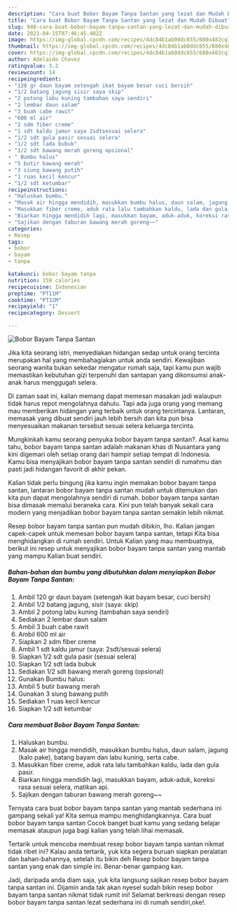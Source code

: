 ```yaml
---
description: "Cara buat Bobor Bayam Tanpa Santan yang lezat dan Mudah Dibuat"
title: "Cara buat Bobor Bayam Tanpa Santan yang lezat dan Mudah Dibuat"
slug: 948-cara-buat-bobor-bayam-tanpa-santan-yang-lezat-dan-mudah-dibuat
date: 2021-04-15T07:46:45.402Z
image: https://img-global.cpcdn.com/recipes/4dc84b1ab0ddc655/680x482cq70/bobor-bayam-tanpa-santan-foto-resep-utama.jpg
thumbnail: https://img-global.cpcdn.com/recipes/4dc84b1ab0ddc655/680x482cq70/bobor-bayam-tanpa-santan-foto-resep-utama.jpg
cover: https://img-global.cpcdn.com/recipes/4dc84b1ab0ddc655/680x482cq70/bobor-bayam-tanpa-santan-foto-resep-utama.jpg
author: Adelaide Chavez
ratingvalue: 3.2
reviewcount: 14
recipeingredient:
- "120 gr daun bayam setengah ikat bayam besar cuci bersih"
- "1/2 batang jagung sisir saya skip"
- "2 potong labu kuning tambahan saya sendiri"
- "2 lembar daun salam"
- "3 buah cabe rawit"
- "600 ml air"
- "2 sdm fiber creme"
- "1 sdt kaldu jamur saya 2sdtsesuai selera"
- "1/2 sdt gula pasir sesuai selera"
- "1/2 sdt lada bubuk"
- "1/2 sdt bawang merah goreng opsional"
- " Bumbu halus"
- "5 butir bawang merah"
- "3 siung bawang putih"
- "1 ruas kecil kencur"
- "1/2 sdt ketumbar"
recipeinstructions:
- "Haluskan bumbu."
- "Masak air hingga mendidih, masukkan bumbu halus, daun salam, jagung (kalo pake), batang bayam dan labu kuning, serta cabe."
- "Masukkan fiber creme, aduk rata lalu tambahkan kaldu, lada dan gula pasir."
- "Biarkan hingga mendidih lagi, masukkan bayam, aduk-aduk, koreksi rasa sesuai selera, matikan api."
- "Sajikan dengan taburan bawang merah goreng~~"
categories:
- Resep
tags:
- bobor
- bayam
- tanpa

katakunci: bobor bayam tanpa 
nutrition: 159 calories
recipecuisine: Indonesian
preptime: "PT11M"
cooktime: "PT32M"
recipeyield: "1"
recipecategory: Dessert

---
```



![Bobor Bayam Tanpa Santan](https://img-global.cpcdn.com/recipes/4dc84b1ab0ddc655/680x482cq70/bobor-bayam-tanpa-santan-foto-resep-utama.jpg)

Jika kita seorang istri, menyediakan hidangan sedap untuk orang tercinta merupakan hal yang membahagiakan untuk anda sendiri. Kewajiban seorang  wanita bukan sekedar mengatur rumah saja, tapi kamu pun wajib memastikan kebutuhan gizi terpenuhi dan santapan yang dikonsumsi anak-anak harus menggugah selera.

Di zaman  saat ini, kalian memang dapat memesan masakan jadi walaupun tidak harus repot mengolahnya dahulu. Tapi ada juga orang yang memang mau memberikan hidangan yang terbaik untuk orang tercintanya. Lantaran, memasak yang dibuat sendiri jauh lebih bersih dan kita pun bisa menyesuaikan makanan tersebut sesuai selera keluarga tercinta. 



Mungkinkah kamu seorang penyuka bobor bayam tanpa santan?. Asal kamu tahu, bobor bayam tanpa santan adalah makanan khas di Nusantara yang kini digemari oleh setiap orang dari hampir setiap tempat di Indonesia. Kamu bisa menyajikan bobor bayam tanpa santan sendiri di rumahmu dan pasti jadi hidangan favorit di akhir pekan.

Kalian tidak perlu bingung jika kamu ingin memakan bobor bayam tanpa santan, lantaran bobor bayam tanpa santan mudah untuk ditemukan dan kita pun dapat mengolahnya sendiri di rumah. bobor bayam tanpa santan bisa dimasak memalui beraneka cara. Kini pun telah banyak sekali cara modern yang menjadikan bobor bayam tanpa santan semakin lebih nikmat.

Resep bobor bayam tanpa santan pun mudah dibikin, lho. Kalian jangan capek-capek untuk memesan bobor bayam tanpa santan, tetapi Kita bisa menghidangkan di rumah sendiri. Untuk Kalian yang mau membuatnya, berikut ini resep untuk menyajikan bobor bayam tanpa santan yang mantab yang mampu Kalian buat sendiri.

<!--inarticleads1-->

##### Bahan-bahan dan bumbu yang dibutuhkan dalam menyiapkan Bobor Bayam Tanpa Santan:

1. Ambil 120 gr daun bayam (setengah ikat bayam besar, cuci bersih)
1. Ambil 1/2 batang jagung, sisir (saya: skip)
1. Ambil 2 potong labu kuning (tambahan saya sendiri)
1. Sediakan 2 lembar daun salam
1. Ambil 3 buah cabe rawit
1. Ambil 600 ml air
1. Siapkan 2 sdm fiber creme
1. Ambil 1 sdt kaldu jamur (saya: 2sdt/sesuai selera)
1. Siapkan 1/2 sdt gula pasir (sesuai selera)
1. Siapkan 1/2 sdt lada bubuk
1. Sediakan 1/2 sdt bawang merah goreng (opsional)
1. Gunakan  Bumbu halus:
1. Ambil 5 butir bawang merah
1. Gunakan 3 siung bawang putih
1. Sediakan 1 ruas kecil kencur
1. Siapkan 1/2 sdt ketumbar




<!--inarticleads2-->

##### Cara membuat Bobor Bayam Tanpa Santan:

1. Haluskan bumbu.
1. Masak air hingga mendidih, masukkan bumbu halus, daun salam, jagung (kalo pake), batang bayam dan labu kuning, serta cabe.
1. Masukkan fiber creme, aduk rata lalu tambahkan kaldu, lada dan gula pasir.
1. Biarkan hingga mendidih lagi, masukkan bayam, aduk-aduk, koreksi rasa sesuai selera, matikan api.
1. Sajikan dengan taburan bawang merah goreng~~




Ternyata cara buat bobor bayam tanpa santan yang mantab sederhana ini gampang sekali ya! Kita semua mampu menghidangkannya. Cara buat bobor bayam tanpa santan Cocok banget buat kamu yang sedang belajar memasak ataupun juga bagi kalian yang telah lihai memasak.

Tertarik untuk mencoba membuat resep bobor bayam tanpa santan nikmat tidak ribet ini? Kalau anda tertarik, yuk kita segera buruan siapkan peralatan dan bahan-bahannya, setelah itu bikin deh Resep bobor bayam tanpa santan yang enak dan simple ini. Benar-benar gampang kan. 

Jadi, daripada anda diam saja, yuk kita langsung sajikan resep bobor bayam tanpa santan ini. Dijamin anda tak akan nyesel sudah bikin resep bobor bayam tanpa santan nikmat tidak rumit ini! Selamat berkreasi dengan resep bobor bayam tanpa santan lezat sederhana ini di rumah sendiri,oke!.

